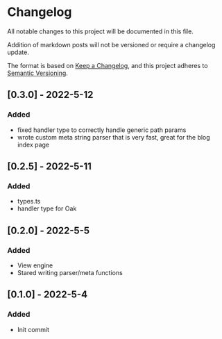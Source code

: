 # Changelog

All notable changes to this project will be documented in this file.

Addition of markdown posts will not be versioned or require a changelog update.

The format is based on [Keep a Changelog](https://keepachangelog.com/en/1.0.0/),
and this project adheres to [Semantic Versioning](https://semver.org/spec/v2.0.0.html).

## [0.3.0] - 2022-5-12

### Added

- fixed handler type to correctly handle generic path params
- wrote custom meta string parser that is very fast, great for the blog index page

## [0.2.5] - 2022-5-11

### Added

- types.ts
- handler type for Oak

## [0.2.0] - 2022-5-5

### Added

- View engine
- Stared writing parser/meta functions

## [0.1.0] - 2022-5-4

### Added

- Init commit
